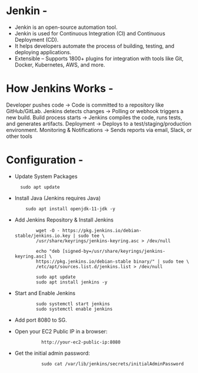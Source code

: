 # Jenkin -
- Jenkin is an open-source automation tool.
- Jenkin is used for Continuous Integration (CI) and Continuous Deployment (CD).
- It helps developers automate the process of building, testing, and deploying applications.
- Extensible – Supports 1800+ plugins for integration with tools like Git, Docker, Kubernetes, AWS, and more.


# How Jenkins Works -
Developer pushes code → Code is committed to a repository like GitHub/GitLab.
Jenkins detects changes → Polling or webhook triggers a new build.
Build process starts → Jenkins compiles the code, runs tests, and generates artifacts.
Deployment → Deploys to a test/staging/production environment.
Monitoring & Notifications → Sends reports via email, Slack, or other tools


# Configuration -
- Update System Packages
 
        sudo apt update
  
- Install Java (Jenkins requires Java)

          sudo apt install openjdk-11-jdk -y
  
- Add Jenkins Repository & Install Jenkins
  
              wget -O - https://pkg.jenkins.io/debian-stable/jenkins.io.key | sudo tee \
              /usr/share/keyrings/jenkins-keyring.asc > /dev/null

              echo "deb [signed-by=/usr/share/keyrings/jenkins-keyring.asc] \
              https://pkg.jenkins.io/debian-stable binary/" | sudo tee \
              /etc/apt/sources.list.d/jenkins.list > /dev/null
  
              sudo apt update
              sudo apt install jenkins -y

- Start and Enable Jenkins
  
              sudo systemctl start jenkins
              sudo systemctl enable jenkins

- Add port 8080 to SG.
- Open your EC2 Public IP in a browser:

                http://your-ec2-public-ip:8080

- Get the initial admin password:

                sudo cat /var/lib/jenkins/secrets/initialAdminPassword






